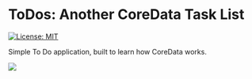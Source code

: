 # ToDos: Another CoreData Task List

[![License: MIT](https://img.shields.io/badge/License-MIT-yellow.svg)](https://opensource.org/licenses/MIT)

Simple To Do application, built to learn how CoreData works.

![](Animation.gif)
